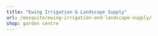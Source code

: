 ```yaml
---
title: "Ewing Irrigation & Landscape Supply"
url: /mesquite/ewing-irrigation-and-landscape-supply/
shop: garden centre
---
```

